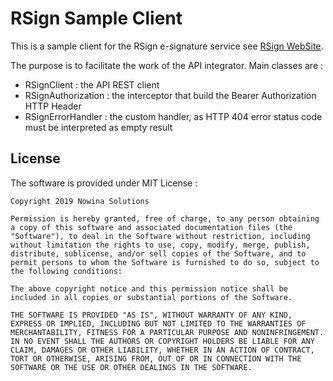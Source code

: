 # RSign Sample Client

This is a sample client for the RSign e-signature service see [RSign WebSite](https://www.rsign.lu/).

The purpose is to facilitate the work of the API integrator. Main classes are : 

* RSignClient : the API REST client
* RSignAuthorization : the interceptor that build the Bearer Authorization HTTP Header
* RSignErrorHandler : the custom handler, as HTTP 404 error status code must be interpreted as empty result  

## License

The software is provided under MIT License : 

```
Copyright 2019 Nowina Solutions

Permission is hereby granted, free of charge, to any person obtaining a copy of this software and associated documentation files (the "Software"), to deal in the Software without restriction, including without limitation the rights to use, copy, modify, merge, publish, distribute, sublicense, and/or sell copies of the Software, and to permit persons to whom the Software is furnished to do so, subject to the following conditions:

The above copyright notice and this permission notice shall be included in all copies or substantial portions of the Software.

THE SOFTWARE IS PROVIDED "AS IS", WITHOUT WARRANTY OF ANY KIND, EXPRESS OR IMPLIED, INCLUDING BUT NOT LIMITED TO THE WARRANTIES OF MERCHANTABILITY, FITNESS FOR A PARTICULAR PURPOSE AND NONINFRINGEMENT. IN NO EVENT SHALL THE AUTHORS OR COPYRIGHT HOLDERS BE LIABLE FOR ANY CLAIM, DAMAGES OR OTHER LIABILITY, WHETHER IN AN ACTION OF CONTRACT, TORT OR OTHERWISE, ARISING FROM, OUT OF OR IN CONNECTION WITH THE SOFTWARE OR THE USE OR OTHER DEALINGS IN THE SOFTWARE.
```